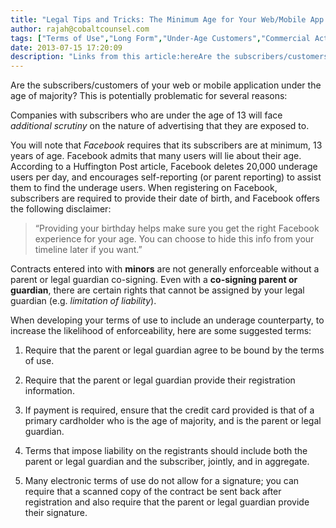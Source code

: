 ```yaml
---
title: "Legal Tips and Tricks: The Minimum Age for Your Web/Mobile App Subscribers"
author: rajah@cobaltcounsel.com
tags: ["Terms of Use","Long Form","Under-Age Customers","Commercial Activities","Rajah"]
date: 2013-07-15 17:20:09
description: "Links from this article:hereAre the subscribers/customers of your web or mobile application under the age of majority?  This is potentially problemati..."
---
```




Are the subscribers/customers of your web or mobile application under the age of majority?  This is potentially problematic for several reasons:

Companies with subscribers who are under the age of 13 will face *additional scrutiny* on the nature of advertising that they are exposed to.

You will note that *Facebook* requires that its subscribers are at minimum, 13 years of age.  Facebook admits that many users will lie about their age.  According to a Huffington Post article, Facebook deletes 20,000 underage users per day, and encourages self-reporting (or parent reporting) to assist them to find the underage users.  When registering on Facebook, subscribers are required to provide their date of birth, and Facebook offers the following disclaimer:

> “Providing your birthday helps make sure you get the right Facebook experience for your age. You can choose to hide this info from your timeline later if you want.”

Contracts entered into with **minors** are not generally enforceable without a parent or legal guardian co-signing. Even with a **co-signing parent or guardian**, there are certain rights that cannot be assigned by your legal guardian (e.g. *limitation of liability*).

When developing your terms of use to include an underage counterparty, to increase the likelihood of enforceability, here are some suggested terms:

1.  Require that the parent or legal guardian agree to be bound by the terms of use.

2.  Require that the parent or legal guardian provide their registration information.

3.  If payment is required, ensure that the credit card provided is that of a primary cardholder who is the age of majority, and is the parent or legal guardian.

4.  Terms that impose liability on the registrants should include both the parent or legal guardian and the subscriber, jointly, and in aggregate.

5.  Many electronic terms of use do not allow for a signature; you can require that a scanned copy of the contract be sent back after registration and also require that the parent or legal guardian provide their signature.
